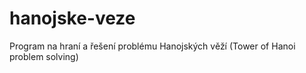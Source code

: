 # hanojske-veze
Program na hraní a řešení problému Hanojských věží (Tower of Hanoi problem solving)

